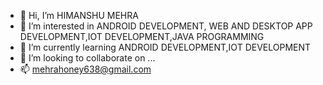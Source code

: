 - 👋 Hi, I’m HIMANSHU MEHRA
- 👀 I’m interested in ANDROID DEVELOPMENT, WEB AND DESKTOP APP DEVELOPMENT,IOT DEVELOPMENT,JAVA PROGRAMMING
- 🌱 I’m currently learning ANDROID DEVELOPMENT,IOT DEVELOPMENT
- 💞️ I’m looking to collaborate on ...
- 📫 mehrahoney638@gmail.com

<!---
honeymdu/honeymdu is a ✨ special ✨ repository because its `README.md` (this file) appears on your GitHub profile.
You can click the Preview link to take a look at your changes.
--->
